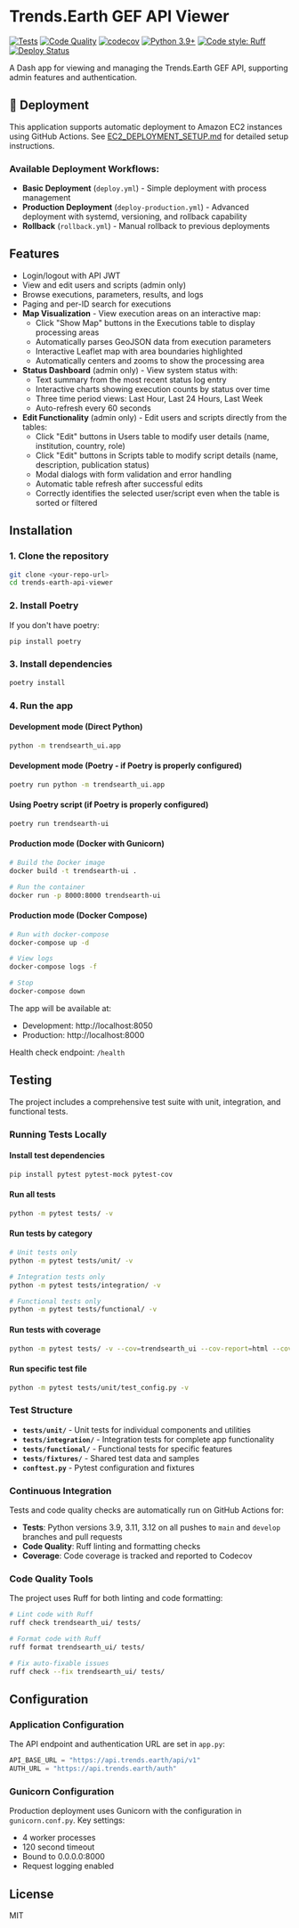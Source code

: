 # Trends.Earth GEF API Viewer

[![Tests](https://github.com/ConservationInternational/trends.earth-api-ui/actions/workflows/tests.yml/badge.svg?branch=master)](https://github.com/ConservationInternational/trends.earth-api-ui/actions/workflows/tests.yml)
[![Code Quality](https://github.com/ConservationInternational/trends.earth-api-ui/actions/workflows/quality.yml/badge.svg?branch=master)](https://github.com/ConservationInternational/trends.earth-api-ui/actions/workflows/quality.yml)
[![codecov](https://codecov.io/gh/ConservationInternational/trends.earth-api-ui/branch/master/graph/badge.svg)](https://codecov.io/gh/ConservationInternational/trends.earth-api-ui)
[![Python 3.9+](https://img.shields.io/badge/python-3.9+-blue.svg)](https://www.python.org/downloads/)
[![Code style: Ruff](https://img.shields.io/endpoint?url=https://raw.githubusercontent.com/astral-sh/ruff/main/assets/badge/v2.json)](https://github.com/astral-sh/ruff)
[![Deploy Status](https://img.shields.io/badge/deployment-EC2-orange.svg)](https://github.com/ConservationInternational/trends.earth-api-ui/actions/workflows/deploy.yml)

A Dash app for viewing and managing the Trends.Earth GEF API, supporting admin features and authentication.

## 🚀 Deployment

This application supports automatic deployment to Amazon EC2 instances using GitHub Actions. See [EC2_DEPLOYMENT_SETUP.md](EC2_DEPLOYMENT_SETUP.md) for detailed setup instructions.

### Available Deployment Workflows:
- **Basic Deployment** (`deploy.yml`) - Simple deployment with process management
- **Production Deployment** (`deploy-production.yml`) - Advanced deployment with systemd, versioning, and rollback capability
- **Rollback** (`rollback.yml`) - Manual rollback to previous deployments

## Features

- Login/logout with API JWT
- View and edit users and scripts (admin only)
- Browse executions, parameters, results, and logs
- Paging and per-ID search for executions
- **Map Visualization** - View execution areas on an interactive map:
  - Click "Show Map" buttons in the Executions table to display processing areas
  - Automatically parses GeoJSON data from execution parameters
  - Interactive Leaflet map with area boundaries highlighted
  - Automatically centers and zooms to show the processing area
- **Status Dashboard** (admin only) - View system status with:
  - Text summary from the most recent status log entry
  - Interactive charts showing execution counts by status over time
  - Three time period views: Last Hour, Last 24 Hours, Last Week
  - Auto-refresh every 60 seconds
- **Edit Functionality** (admin only) - Edit users and scripts directly from the tables:
  - Click "Edit" buttons in Users table to modify user details (name, institution, country, role)
  - Click "Edit" buttons in Scripts table to modify script details (name, description, publication status)
  - Modal dialogs with form validation and error handling
  - Automatic table refresh after successful edits
  - Correctly identifies the selected user/script even when the table is sorted or filtered

## Installation

### 1. Clone the repository

```bash
git clone <your-repo-url>
cd trends-earth-api-viewer
```

### 2. Install Poetry

If you don't have poetry:

```bash
pip install poetry
```

### 3. Install dependencies

```bash
poetry install
```

### 4. Run the app

#### Development mode (Direct Python)
```bash
python -m trendsearth_ui.app
```

#### Development mode (Poetry - if Poetry is properly configured)
```bash
poetry run python -m trendsearth_ui.app
```

#### Using Poetry script (if Poetry is properly configured)
```bash
poetry run trendsearth-ui
```

#### Production mode (Docker with Gunicorn)
```bash
# Build the Docker image
docker build -t trendsearth-ui .

# Run the container
docker run -p 8000:8000 trendsearth-ui
```

#### Production mode (Docker Compose)
```bash
# Run with docker-compose
docker-compose up -d

# View logs
docker-compose logs -f

# Stop
docker-compose down
```

The app will be available at:
- Development: http://localhost:8050
- Production: http://localhost:8000

Health check endpoint: `/health`

## Testing

The project includes a comprehensive test suite with unit, integration, and functional tests.

### Running Tests Locally

#### Install test dependencies
```bash
pip install pytest pytest-mock pytest-cov
```

#### Run all tests
```bash
python -m pytest tests/ -v
```

#### Run tests by category
```bash
# Unit tests only
python -m pytest tests/unit/ -v

# Integration tests only  
python -m pytest tests/integration/ -v

# Functional tests only
python -m pytest tests/functional/ -v
```

#### Run tests with coverage
```bash
python -m pytest tests/ -v --cov=trendsearth_ui --cov-report=html --cov-report=term-missing
```

#### Run specific test file
```bash
python -m pytest tests/unit/test_config.py -v
```

### Test Structure

- **`tests/unit/`** - Unit tests for individual components and utilities
- **`tests/integration/`** - Integration tests for complete app functionality  
- **`tests/functional/`** - Functional tests for specific features
- **`tests/fixtures/`** - Shared test data and samples
- **`conftest.py`** - Pytest configuration and fixtures

### Continuous Integration

Tests and code quality checks are automatically run on GitHub Actions for:
- **Tests**: Python versions 3.9, 3.11, 3.12 on all pushes to `main` and `develop` branches and pull requests
- **Code Quality**: Ruff linting and formatting checks
- **Coverage**: Code coverage is tracked and reported to Codecov

### Code Quality Tools

The project uses Ruff for both linting and code formatting:

```bash
# Lint code with Ruff
ruff check trendsearth_ui/ tests/

# Format code with Ruff
ruff format trendsearth_ui/ tests/

# Fix auto-fixable issues
ruff check --fix trendsearth_ui/ tests/
```

## Configuration

### Application Configuration
The API endpoint and authentication URL are set in `app.py`:

```python
API_BASE_URL = "https://api.trends.earth/api/v1"
AUTH_URL = "https://api.trends.earth/auth"
```

### Gunicorn Configuration
Production deployment uses Gunicorn with the configuration in `gunicorn.conf.py`. 
Key settings:
- 4 worker processes
- 120 second timeout
- Bound to 0.0.0.0:8000
- Request logging enabled

## License

MIT